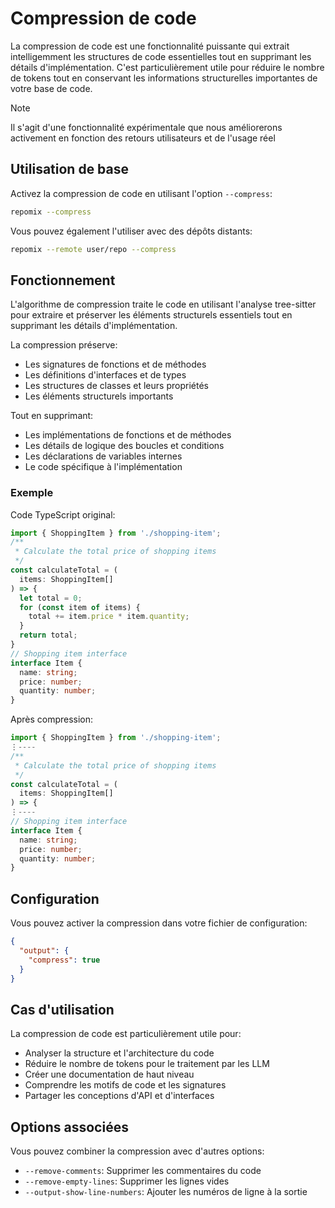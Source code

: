 # Compression de code

La compression de code est une fonctionnalité puissante qui extrait intelligemment les structures de code essentielles tout en supprimant les détails d'implémentation. C'est particulièrement utile pour réduire le nombre de tokens tout en conservant les informations structurelles importantes de votre base de code.

> [!NOTE]  
> Il s'agit d'une fonctionnalité expérimentale que nous améliorerons activement en fonction des retours utilisateurs et de l'usage réel

## Utilisation de base

Activez la compression de code en utilisant l'option `--compress`:

```bash
repomix --compress
```

Vous pouvez également l'utiliser avec des dépôts distants:

```bash
repomix --remote user/repo --compress
```

## Fonctionnement

L'algorithme de compression traite le code en utilisant l'analyse tree-sitter pour extraire et préserver les éléments structurels essentiels tout en supprimant les détails d'implémentation.

La compression préserve:
- Les signatures de fonctions et de méthodes
- Les définitions d'interfaces et de types
- Les structures de classes et leurs propriétés
- Les éléments structurels importants

Tout en supprimant:
- Les implémentations de fonctions et de méthodes
- Les détails de logique des boucles et conditions
- Les déclarations de variables internes
- Le code spécifique à l'implémentation

### Exemple

Code TypeScript original:

```typescript
import { ShoppingItem } from './shopping-item';
/**
 * Calculate the total price of shopping items
 */
const calculateTotal = (
  items: ShoppingItem[]
) => {
  let total = 0;
  for (const item of items) {
    total += item.price * item.quantity;
  }
  return total;
}
// Shopping item interface
interface Item {
  name: string;
  price: number;
  quantity: number;
}
```

Après compression:

```typescript
import { ShoppingItem } from './shopping-item';
⋮----
/**
 * Calculate the total price of shopping items
 */
const calculateTotal = (
  items: ShoppingItem[]
) => {
⋮----
// Shopping item interface
interface Item {
  name: string;
  price: number;
  quantity: number;
}
```

## Configuration

Vous pouvez activer la compression dans votre fichier de configuration:

```json
{
  "output": {
    "compress": true
  }
}
```

## Cas d'utilisation

La compression de code est particulièrement utile pour:
- Analyser la structure et l'architecture du code
- Réduire le nombre de tokens pour le traitement par les LLM
- Créer une documentation de haut niveau
- Comprendre les motifs de code et les signatures
- Partager les conceptions d'API et d'interfaces

## Options associées

Vous pouvez combiner la compression avec d'autres options:
- `--remove-comments`: Supprimer les commentaires du code
- `--remove-empty-lines`: Supprimer les lignes vides
- `--output-show-line-numbers`: Ajouter les numéros de ligne à la sortie